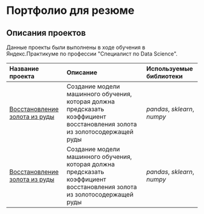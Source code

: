 # Портфолио для резюме



## Описания проектов 

Данные проекты были выполнены в ходе обучения в Яндекс.Практикуме по профессии "Специалист по Data Science".

| Название проекта | Описание | Используемые библиотеки | 
| :---------------------- | :---------------------- | :---------------------- |
| [Восстановление золота из руды](recovery_of_gold_from_ore) | Создание модели машинного обучения, которая должна предсказать коэффициент восстановления золота из золотосодержащей руды | *pandas*, *sklearn*, *numpy* |
| [Восстановление золота из руды](recovery_of_gold_from_ore) | Создание модели машинного обучения, которая должна предсказать коэффициент восстановления золота из золотосодержащей руды | *pandas*, *sklearn*, *numpy* |
